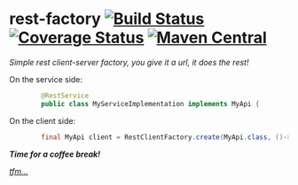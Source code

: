 # rest-factory [![Build Status](https://travis-ci.org/tcurrie/rest-factory.svg?branch=master)](https://travis-ci.org/tcurrie/rest-factory) [![Coverage Status](https://coveralls.io/repos/github/tcurrie/rest-factory/badge.svg?branch=master)](https://coveralls.io/github/tcurrie/rest-factory?branch=master) [![Maven Central](https://maven-badges.herokuapp.com/maven-central/com.github.tcurrie/rest.factory/badge.svg)](https://maven-badges.herokuapp.com/maven-central/com.github.tcurrie/rest.factory)

_Simple rest client-server factory, you give it a url, it does the rest!_

On the service side:
```java
        @RestService
        public class MyServiceImplementation implements MyApi {
```
On the client side:
```java
        final MyApi client = RestClientFactory.create(MyApi.class, ()->url, ()->timeout);
```
**_Time for a coffee break!_**

_[tfm...](https://github.com/tcurrie/rest-factory/wiki)_
